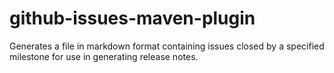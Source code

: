 # github-issues-maven-plugin
Generates a file in markdown format containing issues closed by a specified milestone for use in generating release notes.
